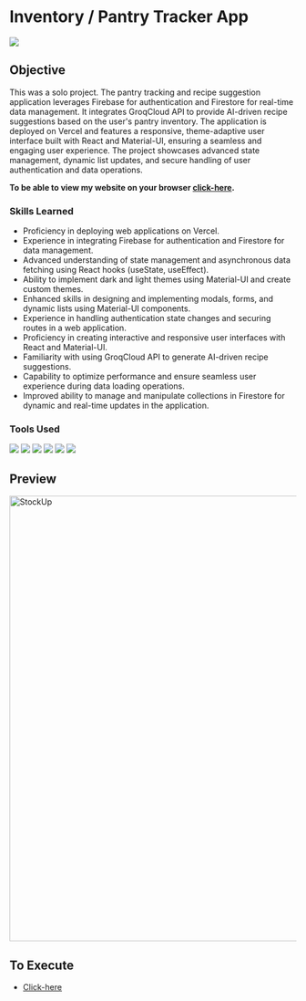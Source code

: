 # Inventory / Pantry Tracker App

<img src="https://img.shields.io/badge/-Solo Project-f2336f?&style=for-the-badge&logoColor=white" />

## Objective

This was a solo project. The pantry tracking and recipe suggestion application leverages Firebase for authentication and Firestore for real-time data management. It integrates GroqCloud API to provide AI-driven recipe suggestions based on the user's pantry inventory. The application is deployed on Vercel and features a responsive, theme-adaptive user interface built with React and Material-UI, ensuring a seamless and engaging user experience. The project showcases advanced state management, dynamic list updates, and secure handling of user authentication and data operations.

**To be able to view my website on your browser <a href="https://inventory-edombelaynehs-projects.vercel.app/">click-here</a>.**

### Skills Learned

- Proficiency in deploying web applications on Vercel.
- Experience in integrating Firebase for authentication and Firestore for data management.
- Advanced understanding of state management and asynchronous data fetching using React hooks (useState, useEffect).
- Ability to implement dark and light themes using Material-UI and create custom themes.
- Enhanced skills in designing and implementing modals, forms, and dynamic lists using Material-UI components.
- Experience in handling authentication state changes and securing routes in a web application.
- Proficiency in creating interactive and responsive user interfaces with React and Material-UI.
- Familiarity with using GroqCloud API to generate AI-driven recipe suggestions.
- Capability to optimize performance and ensure seamless user experience during data loading operations.
- Improved ability to manage and manipulate collections in Firestore for dynamic and real-time updates in the application.
  
### Tools Used

<div>
  <img src="https://img.shields.io/badge/-NodeJs-orange?&style=for-the-badge&logo=html5&logoColor=white" />
  <img src="https://img.shields.io/badge/-CSS-blue?&style=for-the-badge&logo=css3&logoColor=white" />
  <img src="https://img.shields.io/badge/-JavaScript-e8d82a?&style=for-the-badge&logo=javascript&logoColor=white" />
  <img src="https://img.shields.io/badge/-VSCode-364559?&style=for-the-badge&logoColor=white" />
  <img src="https://img.shields.io/badge/-GroqCloud API-364559?&style=for-the-badge&logoColor=white" />
  <img src="https://img.shields.io/badge/-MUI Material UI-364559?&style=for-the-badge&logoColor=white" />
</div>

## Preview

<img width="781" alt="StockUp" src="https://github.com/user-attachments/assets/4326f217-c3b2-4699-ab54-760e291a32d2">


## To Execute

- <a href="https://inventory-edombelaynehs-projects.vercel.app/">Click-here</a>
